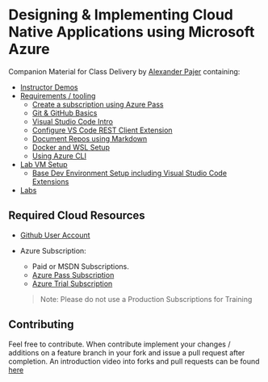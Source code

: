 # Designing & Implementing Cloud Native Applications using Microsoft Azure

Companion Material for Class Delivery by [Alexander Pajer](https://www.linkedin.com/in/alexander-pajer-3bb26511a/) containing:

  - [Instructor Demos](./demos)
  - [Requirements / tooling](./tooling)
    - [Create a subscription using Azure Pass](./tooling/05-azure-pass)
    - [Git & GitHub Basics](./tooling/01-git-hub/)
    - [Visual Studio Code Intro](./tooling/02-vscode)
    - [Configure VS Code REST Client Extension](./tooling/07-rest-client)
    - [Document Repos using Markdown](./tooling/03-markdown)
    - [Docker and WSL Setup](./tooling/08-docker-wsl)
    - [Using Azure CLI](./tooling/04-cli)
  - [Lab VM Setup](./setup)
    - [Base Dev Environment Setup including Visual Studio Code Extensions](./setup/#basics)
  - [Labs](./Labs)

## Required Cloud Resources

- [Github User Account](https://github.com/)

- Azure Subscription:

  - Paid or MSDN Subscriptions.
  - [Azure Pass Subscription](./tooling/05-azure-pass)
  - [Azure Trial Subscription](https://azure.microsoft.com/en-us/free/)

  >Note: Please do not use a Production Subscriptions for Training

## Contributing

Feel free to contribute. When contribute implement your changes / additions on a feature branch in your fork and issue a pull request after completion. An introduction video into forks and pull requests can be found [here](https://www.youtube.com/watch?v=nT8KGYVurIU)
